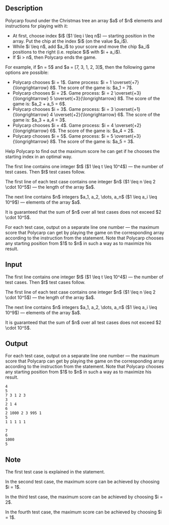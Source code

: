 ## Description

<div><p>Polycarp found under the Christmas tree an array $a$ of $n$ elements and instructions for playing with it: </p><ul> <li> At first, choose index $i$ ($1 \leq i \leq n$)&nbsp;— starting position in the array. Put the chip at the index $i$ (on the value $a_i$). </li><li> While $i \leq n$, add $a_i$ to your score and move the chip $a_i$ positions to the right (i.e. replace $i$ with $i + a_i$). </li><li> If $i &gt; n$, then Polycarp ends the game. </li></ul><p>For example, if $n = 5$ and $a = [7, 3, 1, 2, 3]$, then the following game options are possible: </p><ul> <li> Polycarp chooses $i = 1$. Game process: $i = 1 \overset{+7}{\longrightarrow} 8$. The score of the game is: $a_1 = 7$. </li><li> Polycarp chooses $i = 2$. Game process: $i = 2 \overset{+3}{\longrightarrow} 5 \overset{+3}{\longrightarrow} 8$. The score of the game is: $a_2 + a_5 = 6$. </li><li> Polycarp chooses $i = 3$. Game process: $i = 3 \overset{+1}{\longrightarrow} 4 \overset{+2}{\longrightarrow} 6$. The score of the game is: $a_3 + a_4 = 3$. </li><li> Polycarp chooses $i = 4$. Game process: $i = 4 \overset{+2}{\longrightarrow} 6$. The score of the game is: $a_4 = 2$. </li><li> Polycarp chooses $i = 5$. Game process: $i = 5 \overset{+3}{\longrightarrow} 8$. The score of the game is: $a_5 = 3$. </li></ul><p>Help Polycarp to find out the maximum score he can get if he chooses the starting index in an optimal way.</p></div><div class="input-specification"><p>The first line contains one integer $t$ ($1 \leq t \leq 10^4$)&nbsp;— the number of test cases. Then $t$ test cases follow.</p><p>The first line of each test case contains one integer $n$ ($1 \leq n \leq 2 \cdot 10^5$)&nbsp;— the length of the array $a$.</p><p>The next line contains $n$ integers $a_1, a_2, \dots, a_n$ ($1 \leq a_i \leq 10^9$)&nbsp;— elements of the array $a$.</p><p>It is guaranteed that the sum of $n$ over all test cases does not exceed $2 \cdot 10^5$.</p></div><div class="output-specification"><p>For each test case, output on a separate line one number&nbsp;— the maximum score that Polycarp can get by playing the game on the corresponding array according to the instruction from the statement. Note that Polycarp chooses any starting position from $1$ to $n$ in such a way as to maximize his result.</p></div>

## Input

<p>The first line contains one integer $t$ ($1 \leq t \leq 10^4$)&nbsp;— the number of test cases. Then $t$ test cases follow.</p><p>The first line of each test case contains one integer $n$ ($1 \leq n \leq 2 \cdot 10^5$)&nbsp;— the length of the array $a$.</p><p>The next line contains $n$ integers $a_1, a_2, \dots, a_n$ ($1 \leq a_i \leq 10^9$)&nbsp;— elements of the array $a$.</p><p>It is guaranteed that the sum of $n$ over all test cases does not exceed $2 \cdot 10^5$.</p>

## Output

<p>For each test case, output on a separate line one number&nbsp;— the maximum score that Polycarp can get by playing the game on the corresponding array according to the instruction from the statement. Note that Polycarp chooses any starting position from $1$ to $n$ in such a way as to maximize his result.</p>





```input1
4
5
7 3 1 2 3
3
2 1 4
6
2 1000 2 3 995 1
5
1 1 1 1 1
```




```output1
7
6
1000
5
```



## Note

<p>The first test case is explained in the statement.</p><p>In the second test case, the maximum score can be achieved by choosing $i = 1$.</p><p>In the third test case, the maximum score can be achieved by choosing $i = 2$.</p><p>In the fourth test case, the maximum score can be achieved by choosing $i = 1$.</p>
